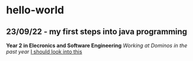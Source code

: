 # hello-world
## 23/09/22 - my first steps into java programming

**Year 2 in Elecronics and Software Engineering**
*Working at Dominos in the past year*
[I should look into this](https://ubuntu.com/tutorials/command-line-for-beginners#1-overview)
  
